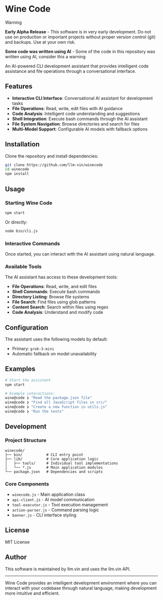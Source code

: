# Wine Code

> [!WARNING]
> **Early Alpha Release** - This software is in very early development. Do not use on production or important projects without proper version control 
(git) and backups. Use at your own risk.
>
> **Some code was written using AI** - Some of the code in this repository was written using AI, consider this a warning

An AI-powered CLI development assistant that provides intelligent code assistance and file operations through a conversational interface.

## Features

- **Interactive CLI Interface**: Conversational AI assistant for development tasks
- **File Operations**: Read, write, edit files with AI guidance
- **Code Analysis**: Intelligent code understanding and suggestions
- **Shell Integration**: Execute bash commands through the AI assistant
- **File System Navigation**: Browse directories and search for files
- **Multi-Model Support**: Configurable AI models with fallback options

## Installation

Clone the repository and install dependencies:

```bash
git clone https://github.com/llm-vin/winecode
cd winecode
npm install
```

## Usage

### Starting Wine Code

```bash
npm start
```

Or directly:
```bash
node bin/cli.js
```

### Interactive Commands

Once started, you can interact with the AI assistant using natural language.

### Available Tools

The AI assistant has access to these development tools:

- **File Operations**: Read, write, and edit files
- **Shell Commands**: Execute bash commands
- **Directory Listing**: Browse file systems
- **File Search**: Find files using glob patterns
- **Content Search**: Search within files using regex
- **Code Analysis**: Understand and modify code

## Configuration

The assistant uses the following models by default:
- Primary: `grok-3-mini`
- Automatic fallback on model unavailability

## Examples

```bash
# Start the assistant
npm start

# Example interactions:
wine@code ❯ "Read the package.json file"
wine@code ❯ "Find all JavaScript files in src/"
wine@code ❯ "Create a new function in utils.js"
wine@code ❯ "Run the tests"
```

## Development

### Project Structure

```
winecode/
├── bin/           # CLI entry point
├── lib/           # Core application logic
│   ├── tools/     # Individual tool implementations
│   └── *.js       # Main application modules
└── package.json   # Dependencies and scripts
```

### Core Components

- `winecode.js` - Main application class
- `api-client.js` - AI model communication
- `tool-executor.js` - Tool execution management
- `action-parser.js` - Command parsing logic
- `banner.js` - CLI interface styling

## License

MIT License

## Author

This software is maintained by llm.vin and uses the llm.vin API.

---

Wine Code provides an intelligent development environment where you can interact with your codebase through natural language, making development more 
intuitive and efficient.

